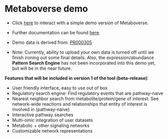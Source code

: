 # Metaboverse demo
- Click [here](https://metaboverse.github.io/demo/) to interact with a simple demo version of Metaboverse.
- Further documentation can be found [here](https://metaboverse.readthedocs.io/en/latest/).
- Demo data is derived from: [PR000305](https://www.metabolomicsworkbench.org/data/DRCCMetadata.php?Mode=Project&ProjectID=PR000305)

- Note: Currently, ability to upload your own data is turned off until we finish ironing out some final details. Also, the expression/abundance <b>Pattern Search Engine</b> has not been incorporated into this demo yet, but will be in the near future.

<b>Features that will be included in version 1 of the tool (beta-release)</b>:
- User friendly interface, easy to use out of box
- Regulatory search engine: Find regulatory events that are pathway-naive
- Nearest neighbor search from metabolite/protein/gene of interest: See network-wide reactions and relationships that entity of interest is involved in (pathway-naive)
- Interactive pathway searches
- Multi-omic integration of user datasets
- Metabolic + other signaling networks
- Customizable network representations
